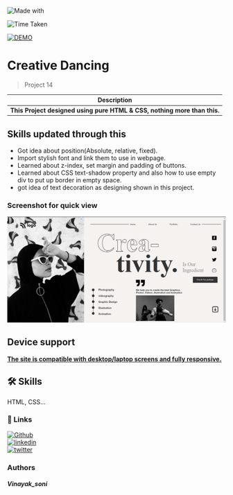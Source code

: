 

![Made with](https://img.shields.io/badge/MADE_WITH-HTML_&_CSS-green.svg)

![Time Taken](https://img.shields.io/badge/TIME_TAKEN-04h:30m:00s-blue.svg)

[![DEMO](https://img.shields.io/badge/SEE_DEMO-view-red.svg)](https://pro-01-street-style-core-html-and-css.netlify.app/)

# Creative Dancing

> Project 14

|**Description**|
|-----------|
|**This Project  designed using pure HTML & CSS, nothing more than this.**  |

## Skills updated through this

- Got idea about position(Absolute, relative, fixed).  
- Import stylish font and link them to use in webpage.  
- Learned about z-index, set margin and padding of buttons.
- Learned about CSS text-shadow property and also how to use empty div to put up border in empty space.
- got idea of text decoration as designing shown in this project.

### Screenshot for quick view
![outpt image](./photos/output%20img.png)


## Device support 
<ins>**The site is compatible with desktop/laptop screens and fully responsive.**</ins>

## 🛠 Skills
HTML, CSS...





### 🔗 Links
[![Github](https://img.shields.io/badge/my_github-000?style=for-the-badge&logo=ko-fi&logoColor=white)](https://github.com/sonivina1001)  
[![linkedin](https://img.shields.io/badge/linkedin-0A66C2?style=for-the-badge&logo=linkedin&logoColor=white)](https://www.linkedin.com/in/vinayaksoni843847196/)  
[![twitter](https://img.shields.io/badge/twitter-1DA1F2?style=for-the-badge&logo=twitter&logoColor=white)](https://twitter.com/Vinayak27836748)




### Authors

##### Vinayak_soni












